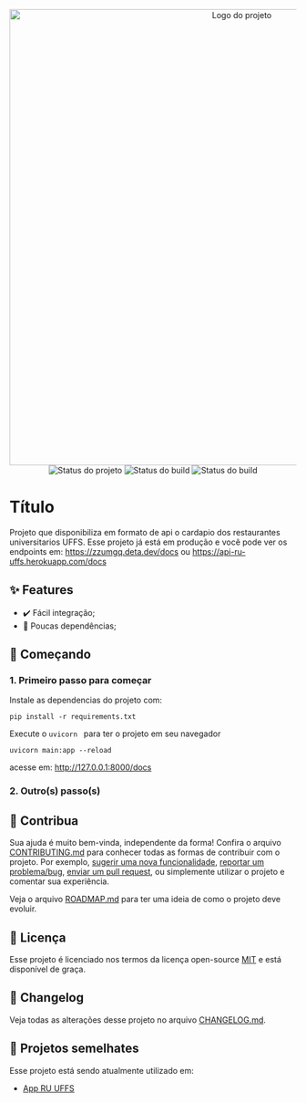 <p align="center">
    <img width="800" src=".github/logo.png" title="Logo do projeto"><br />
    <img src="https://img.shields.io/maintenance/yes/2022?style=for-the-badge" title="Status do projeto">
    <img src="https://img.shields.io/github/workflow/status/mascDriver/apiRuUffs/build?label=Build&logo=github&logoColor=white&style=for-the-badge" title="Status do build">
    <img src="https://api.netlify.com/api/v1/badges/24a1f036-5a43-4eb9-9a0a-5b2e27a438df/deploy-status" title="Status do build">
</p>

# Título

Projeto que disponibiliza em formato de api o cardapio dos restaurantes universitarios UFFS. 
Esse projeto já está em produção e você pode ver os endpoints em: https://zzumgq.deta.dev/docs ou https://api-ru-uffs.herokuapp.com/docs

[comment]: <> (> **IMPORTANTE:** coloque aqui alguma mensagem que é muito relevante aos usuários do projeto, se for o caso.)

## ✨ Features


* ✔️ Fácil integração;
* 🥢 Poucas dependências;

## 🚀 Começando

### 1. Primeiro passo para começar

Instale as dependencias do projeto com:
```
pip install -r requirements.txt
```

Execute o `uvicorn ` para ter o projeto em seu navegador
```
uvicorn main:app --reload
```
acesse em:  http://127.0.0.1:8000/docs


### 2. Outro(s) passo(s)


## 🤝 Contribua

Sua ajuda é muito bem-vinda, independente da forma! Confira o arquivo [CONTRIBUTING.md](CONTRIBUTING.md) para conhecer todas as formas de contribuir com o projeto. Por exemplo, [sugerir uma nova funcionalidade](https://github.com/ccuffs/template/issues/new?assignees=&labels=&template=feature_request.md&title=), [reportar um problema/bug](https://github.com/ccuffs/template/issues/new?assignees=&labels=bug&template=bug_report.md&title=), [enviar um pull request](https://github.com/ccuffs/hacktoberfest/blob/master/docs/tutorial-pull-request.md), ou simplemente utilizar o projeto e comentar sua experiência.

Veja o arquivo [ROADMAP.md](ROADMAP.md) para ter uma ideia de como o projeto deve evoluir.


## 🎫 Licença

Esse projeto é licenciado nos termos da licença open-source [MIT](https://choosealicense.com/licenses/mit) e está disponível de graça.

## 🧬 Changelog

Veja todas as alterações desse projeto no arquivo [CHANGELOG.md](CHANGELOG.md).

## 🧪 Projetos semelhates

Esse projeto está sendo atualmente utilizado em:

* [App RU UFFS](https://github.com/mascDriver/app_ru_uffs)
